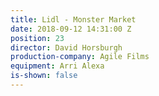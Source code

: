 ```yaml
---
title: Lidl - Monster Market
date: 2018-09-12 14:31:00 Z
position: 23
director: David Horsburgh
production-company: Agile Films
equipment: Arri Alexa
is-shown: false
---
```


